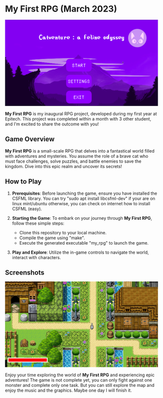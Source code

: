 # My First RPG (March 2023)

![Screenshot](screenshot/Home_Page.png)

**My First RPG** is my inaugural RPG project, developed during my first year at Epitech. This project was completed within a month with 3 other student, and I'm excited to share the outcome with you!

## Game Overview

**My First RPG** is a small-scale RPG that delves into a fantastical world filled with adventures and mysteries. You assume the role of a brave cat who must face challenges, solve puzzles, and battle enemies to save the kingdom. Dive into this epic realm and uncover its secrets!

## How to Play

1. **Prerequisites**: Before launching the game, ensure you have installed the CSFML library. You can try "sudo apt install libcsfml-dev" if your are on linux mint/ubuntu otherwise, you can check on internet how to install CSFML (easy).

2. **Starting the Game**: To embark on your journey through **My First RPG**, follow these simple steps:
   - Clone this repository to your local machine.
   - Compile the game using "make".
   - Execute the generated executable "my_rpg" to launch the game.

3. **Play and Explore**: Utilize the in-game controls to navigate the world, interact with characters.

## Screenshots

![Screenshot 1](screenshot/Main_bat.png)


Enjoy your time exploring the world of **My First RPG** and experiencing epic adventures!
The game is not complete yet, you can only fight against one monster and complete only one task. But you can still explore the map and enjoy the music and the graphics. Maybe one day I will finish it.
